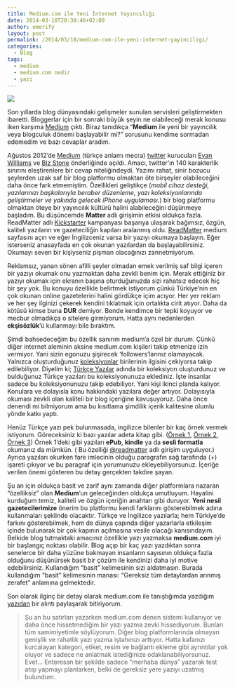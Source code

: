 ```yaml
---
title: Medium.com ile Yeni İnternet Yayıncılığı
date: 2014-03-10T20:38:46+02:00
author: omerify
layout: post
permalink: /2014/03/10/medium-com-ile-yeni-internet-yayinciligi/
categories:
  - Blog
tags:
  - medium
  - medium.com nedir
  - yazi
---
```


![](https://omerify.github.io/blog/assets/img/2014/03/medium-anasayfa-homepage.png) 

Son yıllarda blog dünyasındaki gelişmeler sunulan servisleri geliştirmekten ibaretti. Bloggerlar için bir sonraki büyük şeyin ne olabileceği merak konusu iken karşıma <a href="http://omerify.medium.com/" target="_blank" rel="noreferrer noopener">Medium</a> çıktı. Biraz tanıdıkça “**Medium** ile yeni bir yayıncılık veya blogculuk dönemi başlayabilir mi?” sorusunu kendime sormadan edemedim ve bazı cevaplar aradım.

Ağustos 2012&#8217;de <a href="http://medium.com/" target="_blank" rel="noreferrer noopener nofollow">Medium</a> (türkçe anlamı mecra) <a href="http://twitter.com/omerify" target="_blank" rel="noopener">twitter</a> kurucuları <a href="http://en.wikipedia.org/wiki/Evan_Williams_%28entrepreneur%29" target="_blank" rel="noreferrer noopener nofollow">Evan Williams</a> ve <a href="http://tr.wikipedia.org/wiki/Biz_Stone" target="_blank" rel="noreferrer noopener nofollow">Biz Stone</a> önderliğinde açıldı. Amacı, twitter’ın 140 karakterlik sınırını eleştirenlere bir cevap niteliğindeydi. Yazımı rahat, sinir bozucu şeylerden uzak saf bir blog platformu olmaktan öte birşeyler olabileceğini daha önce fark etmemiştim. Özellikleri geliştikçe (_mobil cihaz desteği, yazılarınızı başkalarıyla beraber düzenleme, yazı koleksiyonlarında geliştirmeler ve yakında gelecek iPhone uygulaması._) bir blog platformu olmaktan öteye bir yayıncılık kültürü halini alabileceğini düşünmeye başladım. Bu düşüncemde **Matter** adlı girişimin etkisi oldukça fazla. ReadMatter adlı <a href="https://www.kickstarter.com/projects/readmatter/matter" target="_blank" rel="noreferrer noopener nofollow">Kickstarter</a> kampanyası başarıya ulaşarak bağımsız, özgün, kaliteli yazıların ve gazeteciliğin kapıları aralanmış oldu. <a href="http://medium.com/matter" target="_blank" rel="noreferrer noopener nofollow">ReadMatter</a> medium sayfasını açın ve eğer İngilizceniz varsa bir yazıyı okumaya başlayın. Eğer isterseniz anasayfada en çok okunan yazılardan da başlayabilirsiniz. Okumayı seven bir kişiyseniz pişman olacağınızı zannetmiyorum.

<!--more-->

Reklamsız, yanan sönen afilli şeyler olmadan emek verilmiş saf bilgi içeren bir yazıyı okumak onu yazmaktan daha zevkli benim için. Merak ettiğiniz bir yazıyı okumak için ekranın başına oturduğunuzda sizi rahatsız edecek hiç bir şey yok. Bu konuyu özellikle belirtmek istiyorum çünkü Türkiye’nin en çok okunan online gazetelerini halini gördükçe içim acıyor. Her yer reklam ve her şey ilginizi çekerek kendini tıklatmak için ortalıkta cirit atıyor. Daha da kötüsü kimse buna **DUR** demiyor. Bende kendimce bir tepki koyuyor ve mecbur olmadıkça o sitelere girmiyorum. Hatta aynı nedenlerden **ekşisözlük**’ü kullanmayı bile bıraktım.

Şimdi bahsedeceğim bu özellik sanırım medium’a özel bir durum. Çünkü diğer internet aleminin aksine medium.com kişileri takip etmenize izin vermiyor. Yani sizin egonuzu şişirecek ‘followers’larınız olamayacak. Yalnızca oluşturduğunuz <a href="https://medium.com/collections" target="_blank" rel="noreferrer noopener nofollow">koleksiyonlar</a> birilerinin ilgisini çekiyorsa takip edilebiliyor. Diyelim ki; <a href="https://medium.com/turkce-yazilar" target="_blank" rel="noreferrer noopener nofollow">Türkçe Yazılar</a> adında bir koleksiyon oluşturdunuz ve bulduğunuz Türkçe yazıları bu koleksiyonunuza eklediniz. İşte insanlar sadece bu koleksiyonunuzu takip edebiliyor. Yani kişi ikinci planda kalıyor. Konulara ve dolayısla konu hakkındaki yazılara değer artıyor. Dolayısıyla okuması zevkli olan kaliteli bir blog içeriğine kavuşuyoruz. Daha önce denendi mi bilmiyorum ama bu kısıtlama şimdilik içerik kalitesine olumlu yönde katkı yaptı.

Henüz Türkçe yazı pek bulunmasada, ingilizce bilenler bir kaç örnek vermek istiyorum. Göreceksiniz ki bazı yazılar adeta kitap gibi. (<a href="https://medium.com/matter/9fb62a68597b" target="_blank" rel="noreferrer noopener nofollow">Örnek 1</a>, <a href="https://medium.com/editors-picks/26ab1e09632d" target="_blank" rel="noreferrer noopener nofollow">Örnek 2</a>, <a href="https://medium.com/disney-and-animation/7c0bbc7252ef" target="_blank" rel="noreferrer noopener nofollow">Örnek 3</a>) Örnek 1&#8217;deki gibi yazıları **ePub**, **kindle** ya da **sesli formatla** okumanız da mümkün. ( Bu özelliği <a href="http://medium.com/matter" target="_blank" rel="noreferrer noopener nofollow">@readmatter</a> adlı girişim uyguluyor.) Ayrıca yazıları okurken fare imlecinin olduğu paragrafın sağ tarafında (+) işareti çıkıyor ve bu paragraf için yorumunuzu ekleyebiliyorsunuz. İçeriğe verilen önemi gösteren bu detay gerçekten takdire şayan.

Şu an için oldukça basit ve zarif aynı zamanda diğer platformlara nazaran “özelliksiz” olan **Medium**’un geleceğinden oldukça umutluyum. Hayalini kurduğum temiz, kaliteli ve özgün içeriğin anahtarı gibi duruyor. **Yeni nesil gazetecilerimize** önerim bu platformu kendi farklarını gösterebilmek adına kullanmaları şeklinde olacaktır. Türkçe ve İngilizce yazılarla; hem Türkiye’de farkını gösterebilmek, hem de dünya çapında diğer yazarlarla etkileşim içinde bulunarak bir çok kapının açılmasına vesile olacağı kanısındayım. Belkide blog tutmaktaki amacınız özellikle yazı yazmaksa **medium.com** iyi bir başlangıç noktası olabilir. Blog açıp bir kaç yazı yazdıktan sonra senelerce bir daha yüzüne bakmayan insanların sayısının oldukça fazla olduğunu düşünürsek basit bir çözüm ile kendinizi daha iyi motive edebilirsiniz. Kullandığım “basit” kelimesinin sizi aldatmasın. Burada kullandığım “basit” kelimesinin manası: “Gereksiz tüm detaylardan arınmış zerafet” anlamına gelmektedir.

Son olarak ilginç bir detay olarak medium.com ile tanıştığımda yazdığım <a href="https://medium.com/p/2e2ac022a349" target="_blank" rel="noreferrer noopener nofollow">yazıdan</a> bir alıntı paylaşarak bitiriyorum.

<blockquote>
  <p>
    Şu an bu satırları yazarken medium.com denen sistemi kullanıyor ve daha önce hissetmediğim bir yazı yazma zevki hissediyorum. Bunları tüm samimiyetimle söylüyorum. Diğer blog platformlarında olmayan genişlik ve rahatlık yazı yazma iştahınızı arttıyor. Hatta kafanızı kurcalayan kategori, etiket, resim ve bağlantı ekleme gibi ayrıntılar yok oluyor ve sadece ne anlatmak istediğinize odaklanabiliyorsunuz. Evet… Enteresan bir şekilde sadece “merhaba dünya” yazarak test atışı yapmayı planlarken, belki de gereksiz yere yazıyı uzatmış bulundum.
  </p>
</blockquote>
